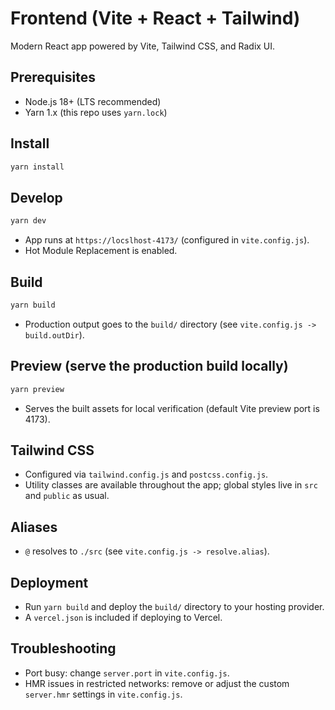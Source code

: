 # Frontend (Vite + React + Tailwind)

Modern React app powered by Vite, Tailwind CSS, and Radix UI.

## Prerequisites

- Node.js 18+ (LTS recommended)
- Yarn 1.x (this repo uses `yarn.lock`)

## Install

```bash
yarn install
```

## Develop

```bash
yarn dev
```

- App runs at `https://locslhost-4173/` (configured in `vite.config.js`).
- Hot Module Replacement is enabled.

## Build

```bash
yarn build
```

- Production output goes to the `build/` directory (see `vite.config.js -> build.outDir`).

## Preview (serve the production build locally)

```bash
yarn preview
```

- Serves the built assets for local verification (default Vite preview port is 4173).

## Tailwind CSS

- Configured via `tailwind.config.js` and `postcss.config.js`.
- Utility classes are available throughout the app; global styles live in `src` and `public` as usual.

## Aliases

- `@` resolves to `./src` (see `vite.config.js -> resolve.alias`).

## Deployment

- Run `yarn build` and deploy the `build/` directory to your hosting provider.
- A `vercel.json` is included if deploying to Vercel.

## Troubleshooting

- Port busy: change `server.port` in `vite.config.js`.
- HMR issues in restricted networks: remove or adjust the custom `server.hmr` settings in `vite.config.js`.
